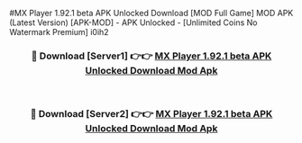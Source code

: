 #MX Player 1.92.1 beta APK Unlocked Download [MOD Full Game] MOD APK (Latest Version) [APK-MOD] - APK Unlocked - [Unlimited Coins No Watermark Premium] i0ih2



<div align="center">

<h3>🔴 Download [Server1] 👉👉 <a href="https://momento.my/?title=MX_Player_1.92.1_beta_APK_Unlocked_Download">MX Player 1.92.1 beta APK Unlocked Download Mod Apk</a></h3><br>

<h3>🔴 Download [Server2] 👉👉 <a href="https://momento.my/?title=MX_Player_1.92.1_beta_APK_Unlocked_Download">MX Player 1.92.1 beta APK Unlocked Download Mod Apk</a></h3>
</div>
